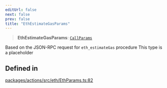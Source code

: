 ```yaml
---
editUrl: false
next: false
prev: false
title: "EthEstimateGasParams"
---
```


> **EthEstimateGasParams**: [`CallParams`](/reference/tevm/actions/type-aliases/callparams/)

Based on the JSON-RPC request for `eth_estimateGas` procedure
This type is a placeholder

## Defined in

[packages/actions/src/eth/EthParams.ts:82](https://github.com/evmts/tevm-monorepo/blob/main/packages/actions/src/eth/EthParams.ts#L82)
